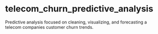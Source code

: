 # telecom_churn_predictive_analysis
Predictive analysis focused on cleaning, visualizing, and forecasting a telecom companies customer churn trends.
